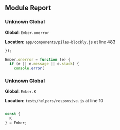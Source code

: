 ## Module Report
### Unknown Global

**Global**: `Ember.onerror`

**Location**: `app/components/pilas-blockly.js` at line 483

```js
});

Ember.onerror = function (e) {
  if (e || e.message || e.stack) {
    console.error(
```

### Unknown Global

**Global**: `Ember.K`

**Location**: `tests/helpers/responsive.js` at line 10

```js

const {
  K
} = Ember;

```
